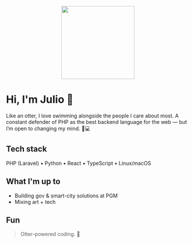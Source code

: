 <div align="center">
  <img src="https://media.giphy.com/media/JIX9t2j0ZTN9S/giphy.gif" width="200" />
</div>


# Hi, I'm Julio 🦦

Like an otter, I love swimming alongside the people I care about most. A constant defender of PHP as the best backend language for the web — but I’m open to changing my mind. 🦦💻

## Tech stack
PHP (Laravel) • Python • React • TypeScript • Linux/macOS

## What I'm up to
- Building gov & smart-city solutions at PGM
- Mixing art + tech

## Fun
> Otter-powered coding. 🦦
